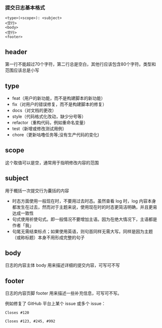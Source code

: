 ### 提交日志基本格式
```
<type>(<scope>): <subject>
<空行>
<body>
<空行>
<footer>
```
## header
第一行不能超过70个字符，第二行总是空白，其他行应该包含80个字符。类型和范围应该总是小写
## type
- feat（用户的新功能，而不是构建脚本的新功能）
- fix（对用户的错误修复，而不是构建脚本的修复）
- docs（对文档的更改）
- style（代码格式化改动，缺少分号等）
- refactor（重构代码，例如重命名变量）
- test（新增或修改测试用例）
- chore（更新咕噜任务等;没有生产代码的变化)
## scope
这个取值可以是空，通常用于指明修改内容的范围
## subject
用于概括一次提交行为囊括的内容
- 时态方面使用一般现在时，不要用过去时态。虽然查看 log 时，log 内容本身都发生在过去，然而对于主题来说，使用现在时的时态更简洁明确，并且更易达成一致性
- 句式使用祈使句式。即一般情况不要增加主语。因为在绝大情况下，主语都是作者「我」
- 句尾无需结束标点；如果使用英语，则句首同样无需大写。同样是因为主题（或称标题）本身不用形成完整的句子
## body
日志的内容主体 body 用来描述详细的提交内容，可写可不写
## footer 
日志的内容页脚 footer 用来描述一些补充信息，可写可不写。

例如修复了 GitHub 平台上某个 issue 或多个 issue：
```
Closes #120

Closes #123, #245, #992
```